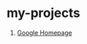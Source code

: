 # my-projects

1. [Google Homepage](https://github.com/evdotjs/my-projects/blob/master/google-homepage/index.html)
